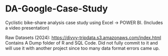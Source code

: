 # DA-Google-Case-Study
Cyclistic bike-share analysis case study using Excel -> POWER BI. (Includes a video presentation)

Raw Datasets (2024): https://divvy-tripdata.s3.amazonaws.com/index.html
Contains A Dump folder of R and SQL Code. Did not fully commit to it and will use it with another project since too many data format errors came up.




		
	






